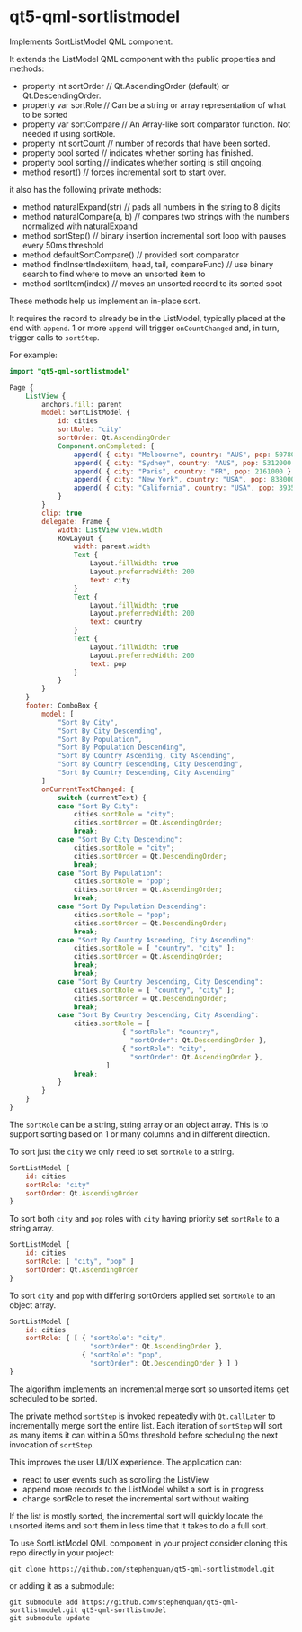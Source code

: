 # qt5-qml-sortlistmodel
Implements SortListModel QML component.

It extends the ListModel QML component with the public properties and methods:

 - property int sortOrder     // Qt.AscendingOrder (default) or Qt.DescendingOrder.
 - property var sortRole      // Can be a string or array representation of what to be sorted
 - property var sortCompare   // An Array-like sort comparator function. Not needed if using sortRole.
 - property int sortCount     // number of records that have been sorted.
 - property bool sorted       // indicates whether sorting has finished.
 - property bool sorting      // indicates whether sorting is still ongoing.
 - method resort() // forces incremental sort to start over.

it also has the following private methods:

 - method naturalExpand(str) // pads all numbers in the string to 8 digits
 - method naturalCompare(a, b) // compares two strings with the numbers normalized with naturalExpand
 - method sortStep() // binary insertion incremental sort loop with pauses every 50ms threshold
 - method defaultSortCompare() // provided sort comparator
 - method findInsertIndex(item, head, tail, compareFunc) // use binary search to find where to move an unsorted item to
 - method sortItem(index) // moves an unsorted record to its sorted spot

These methods help us implement an in-place sort.

It requires the record to already be in the ListModel, typically placed at the end with `append`.
1 or more `append` will trigger `onCountChanged` and, in turn, trigger calls to `sortStep`.

For example:

```qml
import "qt5-qml-sortlistmodel"

Page {
    ListView {
        anchors.fill: parent
        model: SortListModel {
            id: cities
            sortRole: "city"
            sortOrder: Qt.AscendingOrder
            Component.onCompleted: {
                append( { city: "Melbourne", country: "AUS", pop: 5078000 } );
                append( { city: "Sydney", country: "AUS", pop: 5312000 } );
                append( { city: "Paris", country: "FR", pop: 2161000 } );
                append( { city: "New York", country: "USA", pop: 8380000 } );
                append( { city: "California", country: "USA", pop: 39350000 } );
            }
        }
        clip: true
        delegate: Frame {
            width: ListView.view.width
            RowLayout {
                width: parent.width
                Text {
                    Layout.fillWidth: true
                    Layout.preferredWidth: 200
                    text: city
                }
                Text {
                    Layout.fillWidth: true
                    Layout.preferredWidth: 200
                    text: country
                }
                Text {
                    Layout.fillWidth: true
                    Layout.preferredWidth: 200
                    text: pop
                }
            }
        }
    }
    footer: ComboBox {
        model: [
            "Sort By City",
            "Sort By City Descending",
            "Sort By Population",
            "Sort By Population Descending",
            "Sort By Country Ascending, City Ascending",
            "Sort By Country Descending, City Descending",
            "Sort By Country Descending, City Ascending"
        ]
        onCurrentTextChanged: {
            switch (currentText) {
            case "Sort By City":
                cities.sortRole = "city";
                cities.sortOrder = Qt.AscendingOrder;
                break;
            case "Sort By City Descending":
                cities.sortRole = "city";
                cities.sortOrder = Qt.DescendingOrder;
                break;
            case "Sort By Population":
                cities.sortRole = "pop";
                cities.sortOrder = Qt.AscendingOrder;
                break;
            case "Sort By Population Descending":
                cities.sortRole = "pop";
                cities.sortOrder = Qt.DescendingOrder;
                break;
            case "Sort By Country Ascending, City Ascending":
                cities.sortRole = [ "country", "city" ];
                cities.sortOrder = Qt.AscendingOrder;
                break;
                break;
            case "Sort By Country Descending, City Descending":
                cities.sortRole = [ "country", "city" ];
                cities.sortOrder = Qt.DescendingOrder;
                break;
            case "Sort By Country Descending, City Ascending":
                cities.sortRole = [
                            { "sortRole": "country",
                              "sortOrder": Qt.DescendingOrder },
                            { "sortRole": "city",
                              "sortOrder": Qt.AscendingOrder },
                        ]
                break;
            }
        }
    }
}
```

The `sortRole` can be a string, string array or an object array.
This is to support sorting based on 1 or many columns and in different
direction.

To sort just the `city` we only need to set `sortRole` to a string.

```qml
SortListModel {
    id: cities
    sortRole: "city"
    sortOrder: Qt.AscendingOrder
}
```
    
To sort both `city` and `pop` roles with `city` having priority set
`sortRole` to a string array.

```qml
SortListModel {
    id: cities
    sortRole: [ "city", "pop" ]
    sortOrder: Qt.AscendingOrder
}
```        

To sort `city` and `pop` with differing sortOrders applied set
`sortRole` to an object array.

```qml
SortListModel {
    id: cities
    sortRole: { [ { "sortRole": "city",
                    "sortOrder": Qt.AscendingOrder },
                  { "sortRole": "pop",
                    "sortOrder": Qt.DescendingOrder } ] )
}
```        

The algorithm implements an incremental merge sort so unsorted items get
scheduled to be sorted.

The private method `sortStep` is invoked repeatedly with `Qt.callLater`
to incrementally merge sort the entire list. Each iteration of `sortStep`
will sort as many items it can within a 50ms threshold before scheduling
the next invocation of `sortStep`.

This improves the user UI/UX experience. The application can:
 - react to user events such as scrolling the ListView
 - append more records to the ListModel whilst a sort is in progress
 - change sortRole to reset the incremental sort without waiting

If the list is mostly sorted, the incremental sort will quickly locate the
unsorted items and sort them in less time that it takes to do a full sort.

To use SortListModel QML component in your project consider cloning this
repo directly in your project:

    git clone https://github.com/stephenquan/qt5-qml-sortlistmodel.git
    
or adding it as a submodule:

    git submodule add https://github.com/stephenquan/qt5-qml-sortlistmodel.git qt5-qml-sortlistmodel
    git submodule update
